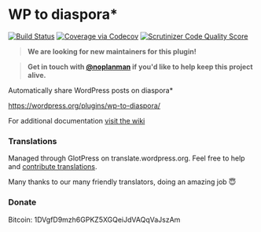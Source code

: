 WP to diaspora*
=====================
[![Build Status](https://travis-ci.org/DiasPHPora/wp-to-diaspora.svg?branch=master)](https://travis-ci.org/DiasPHPora/wp-to-diaspora)
[![Coverage via Codecov](https://codecov.io/github/DiasPHPora/wp-to-diaspora/coverage.svg?branch=master)](https://codecov.io/github/DiasPHPora/wp-to-diaspora?branch=master)
[![Scrutinizer Code Quality Score](https://scrutinizer-ci.com/g/DiasPHPora/wp-to-diaspora/badges/quality-score.png?b=master)](https://scrutinizer-ci.com/g/DiasPHPora/wp-to-diaspora)

> **We are looking for new maintainers for this plugin!**

> **Get in touch with [@noplanman](https://noplanman.ch) if you'd like to help keep this project alive.**

Automatically share WordPress posts on diaspora*

https://wordpress.org/plugins/wp-to-diaspora/

For additional documentation [visit the wiki](https://github.com/DiasPHPora/wp-to-diaspora/wiki)

### Translations
Managed through GlotPress on translate.wordpress.org.
Feel free to help and [contribute translations](https://translate.wordpress.org/projects/wp-plugins/wp-to-diaspora).

Many thanks to our many friendly translators, doing an amazing job :innocent:

### Donate
Bitcoin: 1DVgfD9mzh6GPKZ5XGQeiJdVAQqVaJszAm
